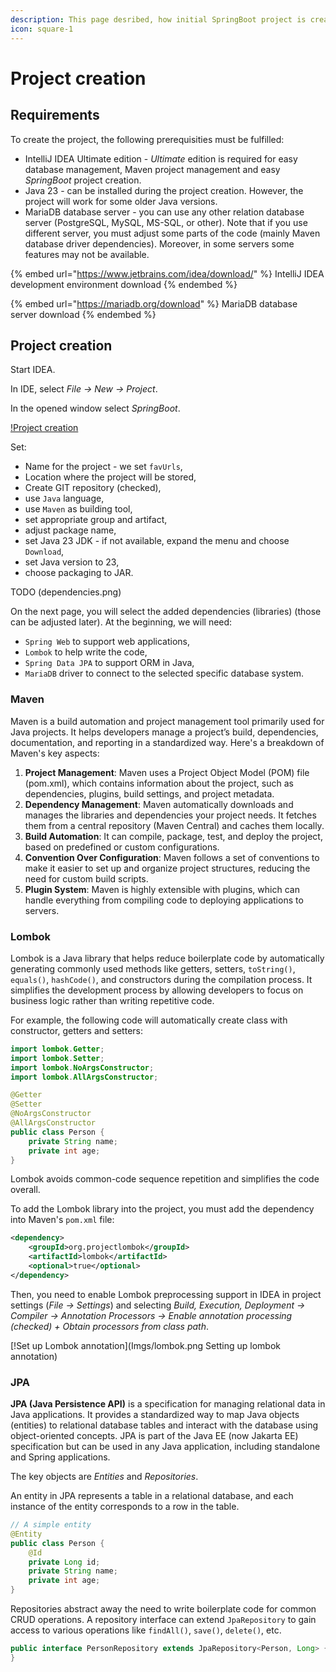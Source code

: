 ```yaml
---
description: This page desribed, how initial SpringBoot project is created and configured.
icon: square-1
---
```


# Project creation

## **Requirements**

To create the project, the following prerequisities must be fulfilled:

* IntelliJ IDEA Ultimate edition - _Ultimate_ edition is required for easy database management, Maven project management and easy _SpringBoot_ project creation.
* Java 23 - can be installed during the project creation. However, the project will work for some older Java versions.
* MariaDB database server - you can use any other relation database server (PostgreSQL, MySQL, MS-SQL, or other). Note that if you use different server, you must adjust some parts of the code (mainly Maven database driver dependencies). Moreover, in some servers some features may not be available.

{% embed url="https://www.jetbrains.com/idea/download/" %}
IntelliJ IDEA development environment download
{% endembed %}

{% embed url="https://mariadb.org/download" %}
MariaDB database server download
{% endembed %}

## Project creation

Start IDEA.

In IDE, select _File -> New -> Project_.&#x20;

In the opened window select _SpringBoot_.&#x20;

[!Project creation](imgs/project.png)

Set:

* Name for the project - we set `favUrls`,
* Location where the project will be stored,
* Create GIT repository (checked),
* use `Java` language,
* use `Maven` as building tool,
* set appropriate group and artifact,
* adjust package name,
* set Java 23 JDK - if not available, expand the menu and choose `Download`,
* set Java version to 23,
* choose packaging to JAR.

TODO (dependencies.png)

On the next page, you will select the added dependencies (libraries) (those can be adjusted later). At the beginning, we will need:

* `Spring Web` to support web applications,
* `Lombok` to help write the code,
* `Spring Data JPA` to support ORM in Java,
* `MariaDB` driver to connect to the selected specific database system.

### Maven

Maven is a build automation and project management tool primarily used for Java projects. It helps developers manage a project’s build, dependencies, documentation, and reporting in a standardized way. Here's a breakdown of Maven's key aspects:

1. **Project Management**: Maven uses a Project Object Model (POM) file (pom.xml), which contains information about the project, such as dependencies, plugins, build settings, and project metadata.
2. **Dependency Management**: Maven automatically downloads and manages the libraries and dependencies your project needs. It fetches them from a central repository (Maven Central) and caches them locally.
3. **Build Automation**: It can compile, package, test, and deploy the project, based on predefined or custom configurations.
4. **Convention Over Configuration**: Maven follows a set of conventions to make it easier to set up and organize project structures, reducing the need for custom build scripts.
5. **Plugin System**: Maven is highly extensible with plugins, which can handle everything from compiling code to deploying applications to servers.

### Lombok

Lombok is a Java library that helps reduce boilerplate code by automatically generating commonly used methods like getters, setters, `toString()`, `equals()`, `hashCode()`, and constructors during the compilation process. It simplifies the development process by allowing developers to focus on business logic rather than writing repetitive code.

For example, the following code will automatically create class with constructor, getters and setters:

```java
import lombok.Getter;
import lombok.Setter;
import lombok.NoArgsConstructor;
import lombok.AllArgsConstructor;

@Getter
@Setter
@NoArgsConstructor
@AllArgsConstructor
public class Person {
    private String name;
    private int age;
}

```

Lombok avoids common-code sequence repetition and simplifies the code overall.

To add the Lombok library into the project, you must add the dependency into Maven's `pom.xml` file:

```xml
<dependency>
    <groupId>org.projectlombok</groupId>
    <artifactId>lombok</artifactId>
    <optional>true</optional>
</dependency>
```

Then, you need to enable Lombok preprocessing support in IDEA in project settings (_File -> Settings_) and selecting _Build, Execution, Deployment -> Compiler -> Annotation Processors -> Enable annotation processing (checked) + Obtain processors from class path_.

[!Set up Lombok annotation](Imgs/lombok.png Setting up lombok annotation)

### JPA

**JPA (Java Persistence API)** is a specification for managing relational data in Java applications. It provides a standardized way to map Java objects (entities) to relational database tables and interact with the database using object-oriented concepts. JPA is part of the Java EE (now Jakarta EE) specification but can be used in any Java application, including standalone and Spring applications.

The key objects are _Entities_ and _Repositories_.

An entity in JPA represents a table in a relational database, and each instance of the entity corresponds to a row in the table.

```java
// A simple entity
@Entity
public class Person {
    @Id
    private Long id;
    private String name;
    private int age;
}
```

Repositories abstract away the need to write boilerplate code for common CRUD operations. A repository interface can extend `JpaRepository` to gain access to various operations like `findAll()`, `save()`, `delete()`, etc.

```java
public interface PersonRepository extends JpaRepository<Person, Long> {
}
```

